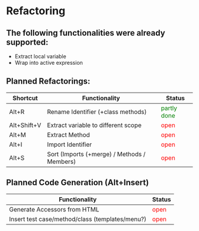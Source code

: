 # Refactoring
## The following functionalities were already supported:

+ Extract local variable    
+ Wrap into active expression 


## Planned Refactorings:

| Shortcut       | Functionality    	                          | Status 	          |
|----------------|--------------------------------------------- |------------------	|
| Alt+R          | Rename Identifier (+class methods)  	        | <span style="color:green">partly done</span>|  
| Alt+Shift+V    | Extract variable to different scope	        | <span style="color:red">open</span>|   
| Alt+M          | Extract Method 	                            | <span style="color:red">open</span>| 
| Alt+I          | Import Identifier	                          | <span style="color:red">open</span>| 
| Alt+S          | Sort	(Imports (+merge) / Methods / Members)  | <span style="color:red">open</span>| 



## Planned Code Generation (Alt+Insert)


| Functionality    	                              | Status 	          |
|-------------------------------------------------|------------------	|
| Generate Accessors from HTML  	                | <span style="color:red">open</span>|  
| Insert test case/method/class (templates/menu?) | <span style="color:red">open</span>|   


